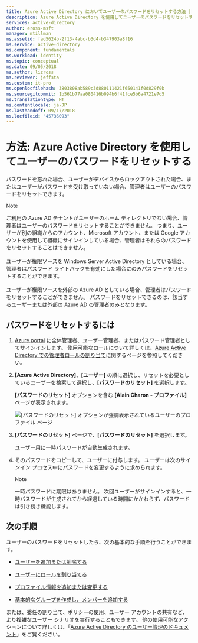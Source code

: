 ```yaml
---
title: Azure Active Directory においてユーザーのパスワードをリセットする方法 | Microsoft Docs
description: Azure Active Directory を使用してユーザーのパスワードをリセットする方法について説明します。
services: active-directory
author: eross-msft
manager: mtillman
ms.assetid: fad5624b-2f13-4abc-b3d4-b347903a8f16
ms.service: active-directory
ms.component: fundamentals
ms.workload: identity
ms.topic: conceptual
ms.date: 09/05/2018
ms.author: lizross
ms.reviewer: jeffsta
ms.custom: it-pro
ms.openlocfilehash: 3803808ab589c3d880111421f650141f0d829f0b
ms.sourcegitcommit: 1b561b77aa080416b094b6f41fce5b6a4721e7d5
ms.translationtype: HT
ms.contentlocale: ja-JP
ms.lasthandoff: 09/17/2018
ms.locfileid: "45736093"
---
```

# <a name="how-to-reset-a-users-password-using-azure-active-directory"></a>方法: Azure Active Directory を使用してユーザーのパスワードをリセットする
パスワードを忘れた場合、ユーザーがデバイスからロックアウトされた場合、またはユーザーがパスワードを受け取っていない場合、管理者はユーザーのパスワードをリセットできます。

>[!Note]
>ご利用の Azure AD テナントがユーザーのホーム ディレクトリでない場合、管理者はユーザーのパスワードをリセットすることができません。 つまり、ユーザーが別の組織からのアカウント、Microsoft アカウント、または Google アカウントを使用して組織にサインインしている場合、管理者はそれらのパスワードをリセットすることはできません。<br><br>ユーザーが権限ソースを Windows Server Active Directory としている場合、管理者はパスワード ライトバックを有効にした場合にのみパスワードをリセットすることができます。<br><br>ユーザーが権限ソースを外部の Azure AD としている場合、管理者はパスワードをリセットすることができません。 パスワードをリセットできるのは、該当するユーザーまたは外部の Azure AD の管理者のみとなります。

## <a name="to-reset-a-password"></a>パスワードをリセットするには

1. [Azure portal](https://portal.azure.com/) に全体管理者、ユーザー管理者、またはパスワード管理者としてサインインします。 使用可能なロールについて詳しくは、[Azure Active Directory での管理者ロールの割り当て](../users-groups-roles/directory-assign-admin-roles.md#available-roles)に関するページを参照してください。

2. **[Azure Active Directory]**、**[ユーザー]** の順に選択し、リセットを必要としているユーザーを検索して選択し、**[パスワードのリセット]** を選択します。

    **[パスワードのリセット]** オプションを含む **[Alain Charon - プロファイル]** ページが表示されます。

    ![[パスワードのリセット] オプションが強調表示されているユーザーのプロファイル ページ](media/active-directory-users-reset-password-azure-portal/user-profile-reset-password-link.png)

3. **[パスワードのリセット]** ページで、**[パスワードのリセット]** を選択します。

    ユーザー用に一時パスワードが自動生成されます。

4. そのパスワードをコピーして、ユーザーに付与します。 ユーザーは次のサインイン プロセス中にパスワードを変更するように求められます。

    >[!Note]
    >一時パスワードに期限はありません。 次回ユーザーがサインインすると、一時パスワードが生成されてから経過している時間にかかわらず、パスワードは引き続き機能します。

## <a name="next-steps"></a>次の手順
ユーザーのパスワードをリセットしたら、次の基本的な手順を行うことができます。

- [ユーザーを追加または削除する](add-users-azure-active-directory.md)

- [ユーザーにロールを割り当てる](active-directory-users-assign-role-azure-portal.md)

- [プロファイル情報を追加または変更する](active-directory-users-profile-azure-portal.md)

- [基本的なグループを作成し、メンバーを追加する](active-directory-groups-create-azure-portal.md)

または、委任の割り当て、ポリシーの使用、ユーザー アカウントの共有など、より複雑なユーザー シナリオを実行することもできます。 他の使用可能なアクションについて詳しくは、「[Azure Active Directory のユーザー管理のドキュメント](../users-groups-roles/index.yml)」をご覧ください。
